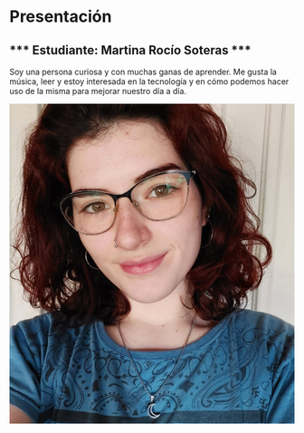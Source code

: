 # Presentación

## *** Estudiante: Martina Rocío Soteras ***

Soy una persona curiosa y con muchas ganas de aprender. Me gusta la música, leer y estoy interesada en la tecnología y en cómo podemos hacer uso de la misma para mejorar nuestro día a día.
 

![mi foto](Fotopdep.jpeg)